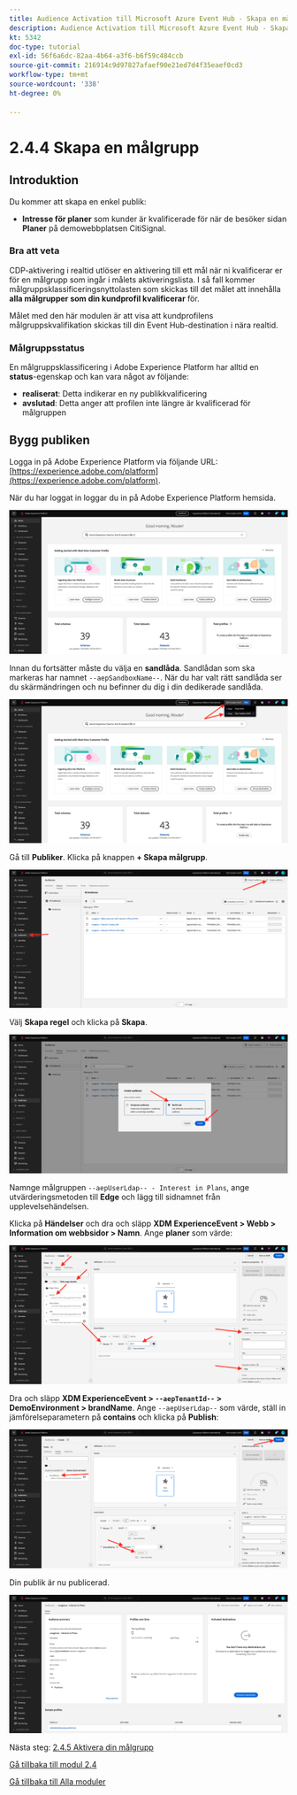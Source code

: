```yaml
---
title: Audience Activation till Microsoft Azure Event Hub - Skapa en målgrupp
description: Audience Activation till Microsoft Azure Event Hub - Skapa en målgrupp
kt: 5342
doc-type: tutorial
exl-id: 56f6a6dc-82aa-4b64-a3f6-b6f59c484ccb
source-git-commit: 216914c9d97827afaef90e21ed7d4f35eaef0cd3
workflow-type: tm+mt
source-wordcount: '338'
ht-degree: 0%

---
```


# 2.4.4 Skapa en målgrupp

## Introduktion

Du kommer att skapa en enkel publik:

- **Intresse för planer** som kunder är kvalificerade för när de besöker sidan **Planer** på demowebbplatsen CitiSignal.

### Bra att veta

CDP-aktivering i realtid utlöser en aktivering till ett mål när ni kvalificerar er för en målgrupp som ingår i målets aktiveringslista. I så fall kommer målgruppsklassificeringsnyttolasten som skickas till det målet att innehålla **alla målgrupper som din kundprofil kvalificerar** för.

Målet med den här modulen är att visa att kundprofilens målgruppskvalifikation skickas till din Event Hub-destination i nära realtid.

### Målgruppsstatus

En målgruppsklassificering i Adobe Experience Platform har alltid en **status**-egenskap och kan vara något av följande:

- **realiserat**: Detta indikerar en ny publikkvalificering
- **avslutad**: Detta anger att profilen inte längre är kvalificerad för målgruppen

## Bygg publiken

Logga in på Adobe Experience Platform via följande URL: [https://experience.adobe.com/platform](https://experience.adobe.com/platform).

När du har loggat in loggar du in på Adobe Experience Platform hemsida.

![Datainmatning](./../../../modules/datacollection/module1.2/images/home.png)

Innan du fortsätter måste du välja en **sandlåda**. Sandlådan som ska markeras har namnet ``--aepSandboxName--``. När du har valt rätt sandlåda ser du skärmändringen och nu befinner du dig i din dedikerade sandlåda.

![Datainmatning](./../../../modules/datacollection/module1.2/images/sb1.png)

Gå till **Publiker**. Klicka på knappen **+ Skapa målgrupp**.

![Datainmatning](./images/seg.png)

Välj **Skapa regel** och klicka på **Skapa**.

![Datainmatning](./images/seg1.png)

Namnge målgruppen `--aepUserLdap-- - Interest in Plans`, ange utvärderingsmetoden till **Edge** och lägg till sidnamnet från upplevelsehändelsen.

Klicka på **Händelser** och dra och släpp **XDM ExperienceEvent > Webb > Information om webbsidor > Namn**. Ange **planer** som värde:

![4-05-create-ee-2.png](./images/405createee2.png)

Dra och släpp **XDM ExperienceEvent > `--aepTenantId--` > DemoEnvironment > brandName**. Ange `--aepUserLdap--` som värde, ställ in jämförelseparametern på **contains** och klicka på **Publish**:

![4-05-create-ee-2-brand.png](./images/405createee2brand.png)

Din publik är nu publicerad.

![4-05-create-ee-2-brand.png](./images/405createee2brand1.png)

Nästa steg: [2.4.5 Aktivera din målgrupp](./ex5.md)

[Gå tillbaka till modul 2.4](./segment-activation-microsoft-azure-eventhub.md)

[Gå tillbaka till Alla moduler](./../../../overview.md)

